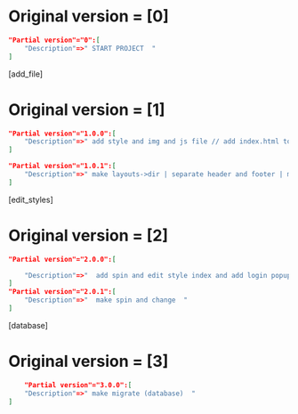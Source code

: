 # Original version = [0]
```json
"Partial version"="0":[
    "Description"=>" START PROJECT  " 
]
```

[add_file]
# Original version = [1]
```json
"Partial version"="1.0.0":[
    "Description"=>" add style and img and js file // add index.html to view  " 
]

"Partial version"="1.0.1":[
    "Description"=>" make layouts->dir | separate header and footer | make index , register and login  " 
]
```
[edit_styles]
# Original version = [2]
```json
"Partial version"="2.0.0":[

    "Description"=>"  add spin and edit style index and add login popup "
]
"Partial version"="2.0.1":[
    "Description"=>"  make spin and change  "
]
```
[database]
# Original version = [3]
```json
    "Partial version"="3.0.0":[
    "Description"=>" make migrate (database)  "
]
```

